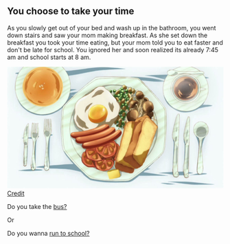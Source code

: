 ## You choose to take your time

As you slowly get out of your bed and wash up in the bathroom, you went down stairs and saw your mom making breakfast. As she set down the breakfast you took your time eating, but your mom told you to eat faster and don't be late for school. You ignored her and soon realized its already 7:45 am and school starts at 8 am.

![breakfast](../../image/breakfast.jpg)  
[Credit](https://www.pinterest.com/pin/553872454145407708/)

Do you take the [bus?](choice1/bus.md)

Or

Do you wanna [run to school?](choice2/running.md)